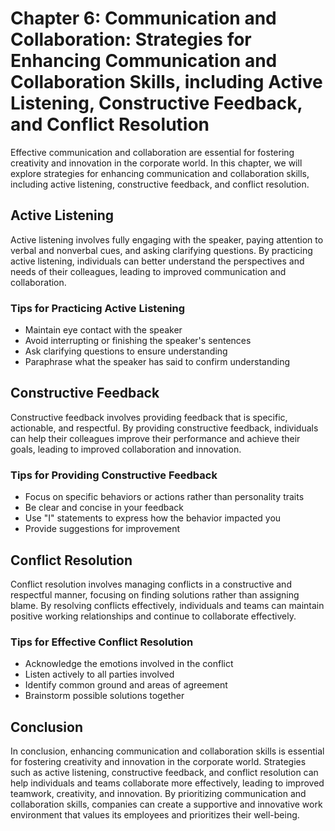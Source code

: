 Chapter 6: Communication and Collaboration: Strategies for Enhancing Communication and Collaboration Skills, including Active Listening, Constructive Feedback, and Conflict Resolution
=======================================================================================================================================================================================

Effective communication and collaboration are essential for fostering creativity and innovation in the corporate world. In this chapter, we will explore strategies for enhancing communication and collaboration skills, including active listening, constructive feedback, and conflict resolution.

Active Listening
----------------

Active listening involves fully engaging with the speaker, paying attention to verbal and nonverbal cues, and asking clarifying questions. By practicing active listening, individuals can better understand the perspectives and needs of their colleagues, leading to improved communication and collaboration.

### Tips for Practicing Active Listening

* Maintain eye contact with the speaker
* Avoid interrupting or finishing the speaker's sentences
* Ask clarifying questions to ensure understanding
* Paraphrase what the speaker has said to confirm understanding

Constructive Feedback
---------------------

Constructive feedback involves providing feedback that is specific, actionable, and respectful. By providing constructive feedback, individuals can help their colleagues improve their performance and achieve their goals, leading to improved collaboration and innovation.

### Tips for Providing Constructive Feedback

* Focus on specific behaviors or actions rather than personality traits
* Be clear and concise in your feedback
* Use "I" statements to express how the behavior impacted you
* Provide suggestions for improvement

Conflict Resolution
-------------------

Conflict resolution involves managing conflicts in a constructive and respectful manner, focusing on finding solutions rather than assigning blame. By resolving conflicts effectively, individuals and teams can maintain positive working relationships and continue to collaborate effectively.

### Tips for Effective Conflict Resolution

* Acknowledge the emotions involved in the conflict
* Listen actively to all parties involved
* Identify common ground and areas of agreement
* Brainstorm possible solutions together

Conclusion
----------

In conclusion, enhancing communication and collaboration skills is essential for fostering creativity and innovation in the corporate world. Strategies such as active listening, constructive feedback, and conflict resolution can help individuals and teams collaborate more effectively, leading to improved teamwork, creativity, and innovation. By prioritizing communication and collaboration skills, companies can create a supportive and innovative work environment that values its employees and prioritizes their well-being.
